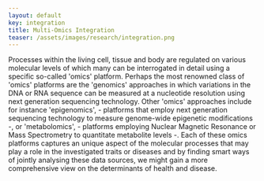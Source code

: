 ```yaml
---
layout: default
key: integration
title: Multi-Omics Integration
teaser: /assets/images/research/integration.png
---
```

Processes within the living cell, tissue and body are regulated on various molecular levels of which many can be interrogated in detail using a specific so-called 'omics' platform. Perhaps the most renowned class of 'omics' platforms are the 'genomics' approaches in which variations in the DNA or RNA sequence can be measured at a nucleotide resolution using next generation sequencing technology. Other 'omics' approaches include for instance 'epigenomics', - platforms that employ next generation sequencing technology to measure genome-wide epigenetic modifications -, or 'metabolomics', - platforms employing Nuclear Magnetic Resonance or Mass Spectrometry to quantitate metabolite levels -. Each of these omics platforms captures an unique aspect of the molecular processes that may play a role in the investigated traits or diseases and by finding smart ways of jointly analysing these data sources, we might gain a more comprehensive view on the determinants of health and disease.
